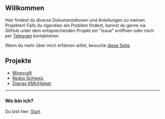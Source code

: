 ## Willkommen

Hier findest du diverse Dokumentationen und Anleitungen zu meinen Projekten!
Falls du irgendwo ein Problem findest, kannst du gerne via GitHub unter dem entsprechenden Projekt ein "Issue" eröffnen oder mich per [Telegram](https://t.me/rafaelurben) kontaktieren.

Wenn du mehr über mich erfahren willst, besuche [diese Seite](/diverses/rafaelurben/).

## Projekte

-   [Minecraft](/minecraft/)
-   [Redox Schweiz](/pages-asea/)
-   [Django KMUHelper](/django-kmuhelper/)
    <!-- -   [Raspberry Pi Projekte](/raspberrypi) (w.i.p) -->

* * *

### Wo bin ich?

Du bist hier: [Start](/)
